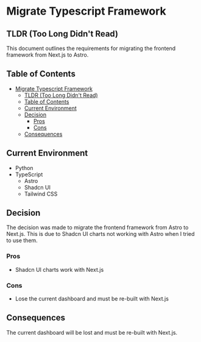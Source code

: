 # Migrate Typescript Framework

## TLDR (Too Long Didn't Read)

This document outlines the requirements for migrating the frontend framework from Next.js to Astro.

## Table of Contents

- [Migrate Typescript Framework](#migrate-typescript-framework)
  - [TLDR (Too Long Didn't Read)](#tldr-too-long-didnt-read)
  - [Table of Contents](#table-of-contents)
  - [Current Environment](#current-environment)
  - [Decision](#decision)
    - [Pros](#pros)
    - [Cons](#cons)
  - [Consequences](#consequences)

## Current Environment

- Python
- TypeScript
  - Astro
  - Shadcn UI
  - Tailwind CSS

## Decision

The decision was made to migrate the frontend framework from Astro to Next.js. This is due to Shadcn UI charts not working with Astro when I tried to use them.

### Pros

- Shadcn UI charts work with Next.js

### Cons

- Lose the current dashboard and must be re-built with Next.js

## Consequences

The current dashboard will be lost and must be re-built with Next.js.
